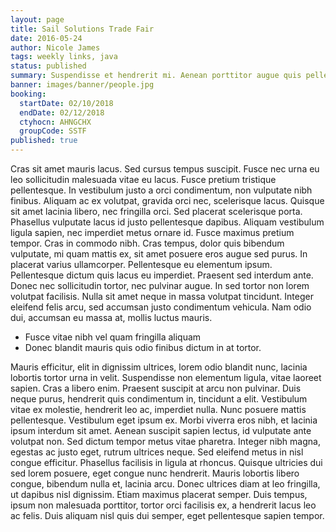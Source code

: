```yaml
---
layout: page
title: Sail Solutions Trade Fair
date: 2016-05-24
author: Nicole James
tags: weekly links, java
status: published
summary: Suspendisse et hendrerit mi. Aenean porttitor augue quis pellentesque.
banner: images/banner/people.jpg
booking:
  startDate: 02/10/2018
  endDate: 02/12/2018
  ctyhocn: AHNGCHX
  groupCode: SSTF
published: true
---
```

Cras sit amet mauris lacus. Sed cursus tempus suscipit. Fusce nec urna eu leo sollicitudin malesuada vitae eu lacus. Fusce pretium tristique pellentesque. In vestibulum justo a orci condimentum, non vulputate nibh finibus. Aliquam ac ex volutpat, gravida orci nec, scelerisque lacus. Quisque sit amet lacinia libero, nec fringilla orci. Sed placerat scelerisque porta. Phasellus vulputate lacus id justo pellentesque dapibus. Aliquam vestibulum ligula sapien, nec imperdiet metus ornare id. Fusce maximus pretium tempor. Cras in commodo nibh.
Cras tempus, dolor quis bibendum vulputate, mi quam mattis ex, sit amet posuere eros augue sed purus. In placerat varius ullamcorper. Pellentesque eu elementum ipsum. Pellentesque dictum quis lacus eu imperdiet. Praesent sed interdum ante. Donec nec sollicitudin tortor, nec pulvinar augue. In sed tortor non lorem volutpat facilisis. Nulla sit amet neque in massa volutpat tincidunt. Integer eleifend felis arcu, sed accumsan justo condimentum vehicula. Nam odio dui, accumsan eu massa at, mollis luctus mauris.

* Fusce vitae nibh vel quam fringilla aliquam
* Donec blandit mauris quis odio finibus dictum in at tortor.

Mauris efficitur, elit in dignissim ultrices, lorem odio blandit nunc, lacinia lobortis tortor urna in velit. Suspendisse non elementum ligula, vitae laoreet sapien. Cras a libero enim. Praesent suscipit at arcu non pulvinar. Duis neque purus, hendrerit quis condimentum in, tincidunt a elit. Vestibulum vitae ex molestie, hendrerit leo ac, imperdiet nulla. Nunc posuere mattis pellentesque.
Vestibulum eget ipsum ex. Morbi viverra eros nibh, et lacinia ipsum interdum sit amet. Aenean suscipit sapien lectus, id vulputate ante volutpat non. Sed dictum tempor metus vitae pharetra. Integer nibh magna, egestas ac justo eget, rutrum ultrices neque. Sed eleifend metus in nisl congue efficitur. Phasellus facilisis in ligula at rhoncus. Quisque ultricies dui sed lorem posuere, eget congue nunc hendrerit. Mauris lobortis libero congue, bibendum nulla et, lacinia arcu. Donec ultrices diam at leo fringilla, ut dapibus nisl dignissim. Etiam maximus placerat semper. Duis tempus, ipsum non malesuada porttitor, tortor orci facilisis ex, a hendrerit lacus leo ac felis. Duis aliquam nisl quis dui semper, eget pellentesque sapien tempor.
